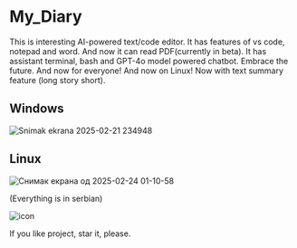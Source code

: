 # My_Diary
This is interesting AI-powered text/code editor. It has features of vs code, notepad and word. And now it can read PDF(currently in beta). It has assistant terminal, bash and GPT-4o model powered chatbot. Embrace the future. And now for everyone! And now on Linux! Now with text summary feature (long story short).

## Windows

![Snimak ekrana 2025-02-21 234948](https://github.com/user-attachments/assets/c64aad9d-96ef-491c-b013-3e1c64a1db71)

## Linux

![Снимак екрана од 2025-02-24 01-10-58](https://github.com/user-attachments/assets/53df849f-6784-4243-9380-7706d00638e2)

(Everything is in serbian)

![icon](https://github.com/Anonymous6598/My_Diary/assets/121385046/9d438e37-8822-4608-8458-df8b9f93b4bd)

If you like project, star it, please.
